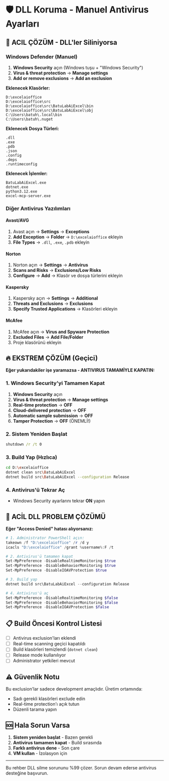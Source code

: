 # 🛡️ DLL Koruma - Manuel Antivirus Ayarları

## 🚨 ACIL ÇÖZÜM - DLL'ler Siliniyorsa

### Windows Defender (Manuel)
1. **Windows Security** açın (Windows tuşu + "Windows Security")
2. **Virus & threat protection** → **Manage settings**
3. **Add or remove exclusions** → **Add an exclusion**

**Eklenecek Klasörler:**
```
D:\excelaioffice
D:\excelaioffice\src
D:\excelaioffice\src\BatuLabAiExcel\bin
D:\excelaioffice\src\BatuLabAiExcel\obj
C:\Users\batuh\.local\bin
C:\Users\batuh\.nuget
```

**Eklenecek Dosya Türleri:**
```
.dll
.exe  
.pdb
.json
.config
.deps
.runtimeconfig
```

**Eklenecek İşlemler:**
```
BatuLabAiExcel.exe
dotnet.exe
python3.12.exe
excel-mcp-server.exe
```

### Diğer Antivirus Yazılımları

#### Avast/AVG
1. Avast açın → **Settings** → **Exceptions**
2. **Add Exception** → **Folder** → `D:\excelaioffice` ekleyin
3. **File Types** → `.dll`, `.exe`, `.pdb` ekleyin

#### Norton
1. Norton açın → **Settings** → **Antivirus**  
2. **Scans and Risks** → **Exclusions/Low Risks**
3. **Configure** → **Add** → Klasör ve dosya türlerini ekleyin

#### Kaspersky  
1. Kaspersky açın → **Settings** → **Additional**
2. **Threats and Exclusions** → **Exclusions**
3. **Specify Trusted Applications** → Klasörleri ekleyin

#### McAfee
1. McAfee açın → **Virus and Spyware Protection**
2. **Excluded Files** → **Add File/Folder**  
3. Proje klasörünü ekleyin

## 🔥 EKSTREM ÇÖZÜM (Geçici)

**Eğer yukarıdakiler işe yaramazsa - ANTIVIRUS TAMAMİYLE KAPATIN:**

### 1. Windows Security'yi Tamamen Kapat
1. **Windows Security** açın
2. **Virus & threat protection** → **Manage settings**
3. **Real-time protection** → **OFF**
4. **Cloud-delivered protection** → **OFF**
5. **Automatic sample submission** → **OFF**
6. **Tamper Protection** → **OFF** (ÖNEMLİ!)

### 2. Sistem Yeniden Başlat
```cmd
shutdown /r /t 0
```

### 3. Build Yap (Hızlıca)
```bash
cd D:\excelaioffice
dotnet clean src\BatuLabAiExcel
dotnet build src\BatuLabAiExcel --configuration Release
```

### 4. Antivirus'ü Tekrar Aç
- Windows Security ayarlarını tekrar **ON** yapın

## 🚨 ACİL DLL PROBLEM ÇÖZÜMÜ

**Eğer "Access Denied" hatası alıyorsanız:**

```powershell
# 1. Administrator PowerShell açın:
takeown /f "D:\excelaioffice" /r /d y
icacls "D:\excelaioffice" /grant %username%:F /t

# 2. Antivirus'ü tamamen kapat
Set-MpPreference -DisableRealtimeMonitoring $true
Set-MpPreference -DisableBehaviorMonitoring $true  
Set-MpPreference -DisableIOAVProtection $true

# 3. Build yap
dotnet build src\BatuLabAiExcel --configuration Release

# 4. Antivirus'ü aç
Set-MpPreference -DisableRealtimeMonitoring $false
Set-MpPreference -DisableBehaviorMonitoring $false
Set-MpPreference -DisableIOAVProtection $false
```

## 📋 Build Öncesi Kontrol Listesi

- [ ] Antivirus exclusion'ları eklendi
- [ ] Real-time scanning geçici kapatıldı  
- [ ] Build klasörleri temizlendi (`dotnet clean`)
- [ ] Release mode kullanılıyor
- [ ] Administrator yetkileri mevcut

## ⚠️ Güvenlik Notu

Bu exclusion'lar sadece development amaçlıdır. Üretim ortamında:
- Sadı gerekli klasörleri exclude edin
- Real-time protection'ı açık tutun
- Düzenli tarama yapın

## 🆘 Hala Sorun Varsa

1. **Sistem yeniden başlat** - Bazen gerekli
2. **Antivirus tamamen kapat** - Build sırasında
3. **Farklı antivirus dene** - Son çare
4. **VM kullan** - İzolasyon için

---
Bu rehber DLL silme sorununu %99 çözer. Sorun devam ederse antivirus desteğine başvurun.